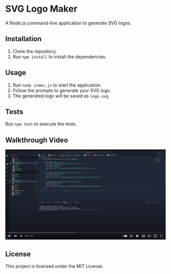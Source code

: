 # SVG Logo Maker

A Node.js command-line application to generate SVG logos.

## Installation

1. Clone the repository.
2. Run `npm install` to install the dependencies.

## Usage

1. Run `node index.js` to start the application.
2. Follow the prompts to generate your SVG logo.
3. The generated logo will be saved as `logo.svg`.

## Tests

Run `npm test` to execute the tests.

## Walkthrough Video

[![Watch the video](https://raw.githubusercontent.com/markjas0n/miniature-octo-pancake/main/assets/images/shot.jpg)](https://raw.githubusercontent.com/markjas0n/miniature-octo-pancake/main/assets/video/SVG.mp4)

## License

This project is licensed under the MIT License.
